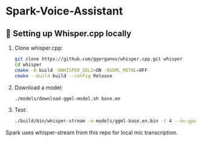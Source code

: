 # Spark-Voice-Assistant

## 🔧 Setting up Whisper.cpp locally

1. Clone whisper.cpp:
   ```bash
   git clone https://github.com/ggerganov/whisper.cpp.git whisper
   cd whisper
   cmake -B build -DWHISPER_SDL2=ON -DGGML_METAL=OFF
   cmake --build build --config Release

2. Download a model:
    ```bash  
    ./models/download-ggml-model.sh base.en

3. Test:
    ```bash
    ./build/bin/whisper-stream -m models/ggml-base.en.bin -t 4 --no-gpu -c 1

Spark uses whisper-stream from this repo for local mic transcription.